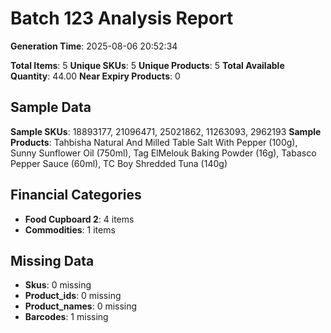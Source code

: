 # Batch 123 Analysis Report

**Generation Time**: 2025-08-06 20:52:34

**Total Items**: 5
**Unique SKUs**: 5
**Unique Products**: 5
**Total Available Quantity**: 44.00
**Near Expiry Products**: 0

## Sample Data
**Sample SKUs**: 18893177, 21096471, 25021862, 11263093, 2962193
**Sample Products**: Tahbisha Natural And Milled Table Salt With Pepper (100g), Sunny Sunflower Oil (750ml), Tag ElMelouk Baking Powder (16g), Tabasco Pepper Sauce (60ml), TC Boy Shredded Tuna (140g)

## Financial Categories
- **Food Cupboard 2**: 4 items
- **Commodities**: 1 items

## Missing Data
- **Skus**: 0 missing
- **Product_ids**: 0 missing
- **Product_names**: 0 missing
- **Barcodes**: 1 missing
